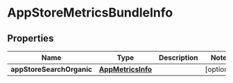 

# AppStoreMetricsBundleInfo


## Properties

| Name | Type | Description | Notes |
|------------ | ------------- | ------------- | -------------|
|**appStoreSearchOrganic** | [**AppMetricsInfo**](AppMetricsInfo.md) |  |  [optional] |



